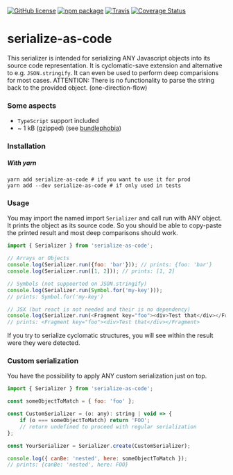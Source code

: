 [![GitHub license][license-image]][license-url]
[![npm package][npm-image]][npm-url] 
[![Travis][build-image]][build-url]
[![Coverage Status][coveralls-image]][coveralls-url]

# serialize-as-code

This serializer is intended for serializing ANY Javascript objects into
its source code representation. It is cyclomatic-save extension and alternative
to e.g. `JSON.stringify`. It can even be used to perform deep comparisions
for most cases. ATTENTION: There is no functionality to parse the string back
to the provided object. (one-direction-flow)

### Some aspects
- `TypeScript` support included
- ~ 1 kB (gzipped) (see [bundlephobia](https://bundlephobia.com/result?p=serialize-as-code))

### Installation
##### With yarn
```
yarn add serialize-as-code # if you want to use it for prod
yarn add --dev serialize-as-code # if only used in tests
```

### Usage
You may import the named import `Serializer` and call run with ANY object.
It prints the object as its source code. So you should be able to copy-paste
the printed result and most deep comparisons should work.
```js
import { Serializer } from 'serialize-as-code';

// Arrays or Objects
console.log(Serializer.run({foo: 'bar'})); // prints: {foo: 'bar'}
console.log(Serializer.run([1, 2])); // prints: [1, 2]

// Symbols (not suppoerted on JSON.stringify)
console.log(Serializer.run(Symbol.for('my-key')));
// prints: Symbol.for('my-key')

// JSX (but react is not needed and their is no dependency)
console.log(Serializer.run(<Fragment key="foo"><div>Test that</div></Fragment>));
// prints: <Fragment key="foo"><div>Test that</div></Fragment>
```
If you try to serialize cyclomatic structures, you will see within the result
were they were detected.

### Custom serialization
You have the possibility to apply ANY custom serialization just on top.
```js
import { Serializer } from 'serialize-as-code';

const someObjectToMatch = { foo: 'foo' };

const CustomSerializer = (o: any): string | void => {
    if (o === someObjectToMatch) return 'FOO';
    // return undefined to proceed with regular serialization
};

const YourSerializer = Serializer.create(CustomSerializer);

console.log({ canBe: 'nested', here: someObjectToMatch });
// prints: {canBe: 'nested', here: FOO}
```

  
[license-image]: https://img.shields.io/badge/license-MIT-blue.svg
[license-url]: https://github.com/fdc-viktor-luft/form4react/blob/master/LICENSE
[build-image]: https://img.shields.io/travis/fdc-viktor-luft/serialize-as-code/master.svg?style=flat-square
[build-url]: https://travis-ci.org/fdc-viktor-luft/serialize-as-code
[npm-image]: https://img.shields.io/npm/v/serialize-as-code.svg?style=flat-square
[npm-url]: https://www.npmjs.org/package/serialize-as-code
[coveralls-image]: https://coveralls.io/repos/github/fdc-viktor-luft/serialize-as-code/badge.svg?branch=master
[coveralls-url]: https://coveralls.io/github/fdc-viktor-luft/serialize-as-code?branch=master
